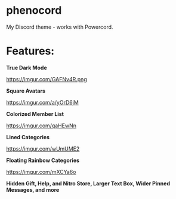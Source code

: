 # phenocord
My Discord theme - works with Powercord.

# Features:

**True Dark Mode**

https://imgur.com/GAFNv4R.png

**Square Avatars**

https://imgur.com/a/yOrD6jM

**Colorized Member List**

https://imgur.com/qaHEwNn

**Lined Categories**

https://imgur.com/wUmUME2

**Floating Rainbow Categories**

https://imgur.com/mXCYa6o

**Hidden Gift, Help, and Nitro Store, Larger Text Box, Wider Pinned Messages, and more**
